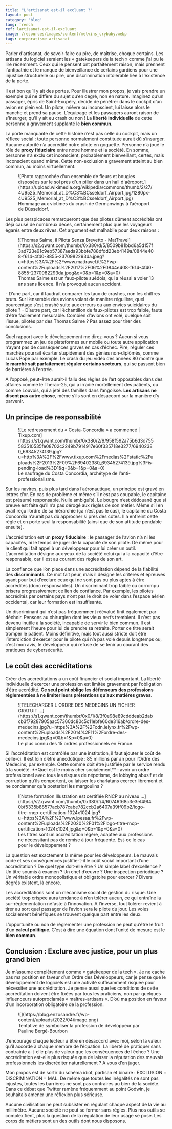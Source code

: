 ```yaml
---
title: "L'artisanat est-il excluant ?"
layout: post
category: 'blog'
lang: french
ref: lartisanat-est-il-excluant
image: /resources/images/content/melvins_crybaby.webp
tags: corporatisme artisanat
---
```


Parler d'artisanat, de savoir-faire ou pire, de maîtrise, choque certains. Les artisans du logiciel seraient les « gatekeepers de la tech » comme j'ai pu le lire récemment. Ceux qui le pensent ont parfaitement raison, mais prennent l'antipathie et le manque de bienveillance de certains gardiens pour une injustice structurelle ou pire, une discrimination intolérable liée à l'existence de la porte.

Il est bon qu’il y ait des portes. Pour illustrer mon propos, je vais prendre un exemple qui ne diffère du sujet qu’en degré, non en nature. Imaginez qu’un passager, épris de Saint-Exupéry, décide de pénétrer dans le cockpit d’un avion en plein vol. Un pilote, mièvre ou inconscient, lui laisse alors le manche et prend sa pause. L’équipage et les passagers auront raison de s’insurger, qu’il y ait eu crash ou non ! La **liberté individuelle** de cette personne a gravement supplanté le **bien commun**.

La porte manquante de cette histoire n’est pas celle du cockpit, mais un réflexe social : toute personne normalement constituée aurait dû s’insurger. Aucune autorité n’a accrédité notre pilote en goguette. Personne n’a joué le rôle de **proxy fiduciaire** entre notre homme et la société. En somme, personne n’a exclu cet inconscient, probablement bienveillant, certes, mais inconscient quand même. Cette non-exclusion a gravement atteint au bien commun, au moins virtuellement.

<div class="wp-block-image"><figure class="aligncenter is-resized">![Photo rapprochée d'un ensemble de fleurs et bougies disposées sur le sol près d'un pilier dans un hall d'aéroport.](https://upload.wikimedia.org/wikipedia/commons/thumb/2/27/4U9525_Memorial_at_D%C3%BCsseldorf_Airport.jpg/1280px-4U9525_Memorial_at_D%C3%BCsseldorf_Airport.jpg)<figcaption>Hommage aux victimes du crash de Germanwings à l’aéroport de Düsseldorf.</figcaption></figure></div>Les plus perspicaces remarqueront que des pilotes dûment accrédités ont déjà causé de nombreux décès, certainement plus que les voyageurs égarés entre deux rêves. Cet argument est malhabile pour deux raisons :

<div class="wp-block-image"><figure class="alignleft is-resized">![Thomas Salme, il Pilota Senza Brevetto - MatTravel](https://s2.qwant.com/thumbr/0x380/d/5/8509b81bbd6a5d157f3ad723e91c9eb57387aeda93bbfe788dfdd23eb4149a/0844e408-f614-4f40-8855-2370982293da.jpeg?u=https%3A%2F%2Fwww.mattravel.it%2Fwp-content%2Fuploads%2F2017%2F06%2F0844e408-f614-4f40-8855-2370982293da.jpeg&q=0&b=1&p=0&a=0)<figcaption>Thomas Salme est un faux-pilote suédois, qui a réussi a voler 13 ans sans licence. Il n’a provoqué aucun accident.</figcaption></figure></div>- D’une part, car il faudrait comparer les taux de crashes, non les chiffres bruts. Sur l’ensemble des avions volant de manière régulière, quel pourcentage s’est crashé suite aux erreurs ou aux envies suicidaires du pilote ?
- D’autre part, car l’échantillon de faux-pilotes est trop faible, faute d’être facilement mesurable. Combien d’avions ont volé, quelque soit l’issue, pilotés par des Thomas Salme ? Pas assez pour tirer des conclusions.

Quel rapport avec le développement me direz-vous ? Aucun si vous programmez un jeu de plateformes sur mobile ou toute autre application n’ayant pas de conséquences graves en cas d’échec. Pire, réguler ces marchés pourrait écarter stupidement des génies non-diplômés, comme Lucas Pope par exemple. Le crash du jeu vidéo des années 80 montre que **le marché sait parfaitement réguler certains secteurs**, qui se passent bien de barrières à l’entrée.

A l’opposé, peut-être aurait-il fallu des règles de l’art opposables dans des affaires comme le Therac-25, qui a irradié mortellement des patients, ou comme Louvois, qui a jeté des familles dans l’angoisse. **Les artisans ne disent pas autre chose**, même s’ils sont en désaccord sur la manière d’y parvenir.

## Un principe de responsabilité

<div class="wp-block-image"><figure class="alignleft is-resized">![Le redressement du « Costa-Concordia » a commencé | Tixup.com](https://s1.qwant.com/thumbr/0x380/2/9/958f592a75b6d3d755583510535fe08702c2249b7914917e60f335718e3277/69402380_69345274139.jpg?u=http%3A%2F%2Fwww.tixup.com%2Fmedias%2Fstatic%2Fuploads%2F2013%2F09%2F69402380_69345274139.jpg%3Fis-pending-load%3D1&q=0&b=1&p=0&a=0)<figcaption>Le naufrage du Costa Concordia, archétype de l’anti-professionalisme.</figcaption></figure></div>Sur les navires, puis plus tard dans l’aéronautique, un principe est gravé en lettres d’or. En cas de problème et même s’il n’est pas coupable, le capitaine est présumé responsable. Nulle ambiguïté. Le bougre n’est dédouané que si preuve est faite qu’il n’a pas dérogé aux règles de son métier. Même s’il en avait reçu l’ordre de sa hiérarchie (ça n’est pas le cas), le capitaine du Costa Concordia n’aurait pas dû approcher si près des côtes. Il a enfreint cette règle et en porte seul la responsabilité (ainsi que de son attitude pendable ensuite).

L’accréditation est un **proxy fiduciaire** : le passager de l’avion n’a ni les capacités, ni le temps de juger de la capacité de son pilote. De même pour le client qui fait appel à un développeur pour lui créer un outil. L’accréditation désigne aux yeux de la société celui qui a la capacité d’être responsable, car il est au courant des règles de son art.

La confiance que l’on place dans une accréditation dépend de la fiabilité des **discriminants**. Ce mot fait peur, mais il désigne les critères et épreuves ayant pour but d’exclure ceux qui ne sont pas ou plus aptes à être accrédités (donc responsables). Un discriminant trop faible ou corrompu brisera progressivement ce lien de confiance. Par exemple, les pilotes accrédités par certains pays n’ont pas le droit de voler dans l’espace aérien occidental, car leur formation est insuffisante.

Un discriminant qui n’est pas fréquemment réévalué finit également par déchoir. Pensons au chirurgien dont les vieux nerfs tremblent. Il n’est pas devenu inutile à la société, incapable de servir le bien commun. Il est simplement l’heure pour lui de prendre sa retraite. Porter ce titre serait tromper le patient. Moins définitive, mais tout aussi stricte doit être l’interdiction d’exercer pour le pilote qui n’a pas volé depuis longtemps ou, c’est mon avis, le développeur qui refuse de se tenir au courant des pratiques de cybersécurité.

## Le coût des accréditations

Créer des accréditations a un coût financier et social important. La liberté individuelle d’exercer une profession est limitée gravement par l’obligation d’être accrédité. **Ce seul point oblige les défenseurs des professions règlementées à ne limiter leurs prétentions qu’aux matières graves.**

<figure class="wp-block-image">![TELECHARGER L ORDRE DES MEDECINS UN FICHIER GRATUIT ...](https://s1.qwant.com/thumbr/0x0/1/8/3f0e98e89cdddeab2dabcb3f79287905aac57360dc80c5c11ebfe60de316ab/ordre-des-medecins.jpg?u=https%3A%2F%2Fcdn.lelynx.fr%2Fwp-content%2Fuploads%2F2014%2F11%2Fordre-des-medecins.jpg&q=0&b=1&p=0&a=0)<figcaption>Le plus connu des 15 ordres professionnels en France.</figcaption></figure>Si l’accréditation est contrôlée par une institution, il faut ajouter le coût de celle-ci. Il est loin d’être anecdotique : 85 millions par an pour l’Ordre des Médecins, par exemple. Cette somme doit être justifiée par le service rendu à la société. **Quel est le moins cher socialement** : avoir un ordre professionnel avec tous les risques de népotisme, de lobbying abusif et de corruption qu’ils comportent, ou laisser les charlatans exercer librement et ne condamner qu’a posteriori les margoulins ?

<div class="wp-block-image"><figure class="alignleft is-resized">![Notre formation Illustration est certifiée RNCP au niveau ...](https://s2.qwant.com/thumbr/0x380/f/4/60746f68c3e3ef49f40bf5335b88577acb787cabe782ccb2a6407a39ff09b2/logo-titre-rncp-certification-1024x1024.jpg?u=https%3A%2F%2Fwww.ipesaa.fr%2Fwp-content%2Fuploads%2F2020%2F01%2Flogo-titre-rncp-certification-1024x1024.jpg&q=0&b=1&p=0&a=0)<figcaption>Les titres sont un accréditation légère, adaptée aux professions ne nécessitant pas de remise à jour fréquente. Est-ce le cas pour le développement ?</figcaption></figure></div>La question est exactement la même pour les développeurs. Le mauvais code et ses conséquences justifie-t-il le coût social important d’une accréditation ? De quel type doit-elle être ? Un simple label d’excellence ? Un titre soumis à examen ? Un chef d’œuvre ? Une inspection périodique ? Un véritable ordre monopolistique et obligatoire pour exercer ? Divers degrés existent, là encore.

Les accréditations sont un mécanisme social de gestion du risque. Une société trop crispée aura tendance à n’en tolérer aucun, ce qui entraîne la sur-réglementation néfaste à l’innovation. A l’inverse, tout tolérer revient à tirer au sort quel passager de l’avion sera le pilote du jour. Les voies socialement bénéfiques se trouvent quelque part entre les deux.

L’opportunité ou non de règlementer une profession ne peut qu’être le fruit d’un **calcul politique**. C’est à dire une équation dont l’unité de mesure est le **bien commun**.

## Conclusion : Exclure avec justice, pour un plus grand bien

Je m’assume complètement comme « gatekeeper de la tech ». Je ne cache pas ma position en faveur d’un Ordre des Développeurs, car je pense que le développement de logiciels est une activité suffisamment risquée pour nécessiter une accréditation. Je pense aussi que les conditions de cette accréditation doivent être fixées par tous les praticiens, non par quelques influenceurs autoproclamés « maîtres-artisans ». D’où ma position en faveur d’un incorporation obligatoire de la profession.

<div class="wp-block-image"><figure class="aligncenter size-full is-resized">![](https://blog.enzosandre.fr/wp-content/uploads/2022/04/image.png)<figcaption>Tentative de symboliser la profession de développeur par Pauline Bergé-Bourbon</figcaption></figure></div>J’encourage chaque lecteur à être en désaccord avec moi, selon la valeur qu’il accorde à chaque membre de l’équation. La liberté de pratiquer sans contrainte a-t-elle plus de valeur que les conséquences de l’échec ? Une accréditation est-elle plus risquée que de laisser la réputation des mauvais professionnels les discréditer naturellement ? A vous d’en juger.

Mon propos est de sortir du schéma idiot, partisan et binaire : EXCLUSION = DISCRIMINATION = MAL. De même que toutes les inégalités ne sont pas injustes, toutes les barrières ne sont pas contraires au bien de la société. Dans ce débat que Twitter ramène fréquemment au point Godwin, je souhaitais amener une réflexion plus sérieuse.

Aucune civilisation ne peut subsister en régulant chaque aspect de la vie au millimètre. Aucune société ne peut se former sans règles. Plus nos outils se complexifient, plus la question de la régulation de leur usage se pose. Les corps de métiers sont un des outils dont nous disposons.